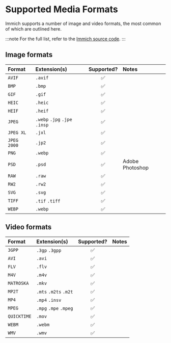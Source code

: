 # Supported Media Formats

Immich supports a number of image and video formats, the most common of which are outlined here.

:::note
For the full list, refer to the [Immich source code](https://github.com/immich-app/immich/blob/main/server/src/utils/mime-types.ts).
:::

## Image formats

| Format      | Extension(s)                  |     Supported?     | Notes           |
| :--------   | :---------------------------- | :----------------: | :-------------- |
| `AVIF`      | `.avif`                       | :white_check_mark: |                 |
| `BMP`       | `.bmp`                        | :white_check_mark: |                 |
| `GIF`       | `.gif`                        | :white_check_mark: |                 |
| `HEIC`      | `.heic`                       | :white_check_mark: |                 |
| `HEIF`      | `.heif`                       | :white_check_mark: |                 |
| `JPEG`      | `.webp` `.jpg` `.jpe` `.insp` | :white_check_mark: |                 |
| `JPEG XL`   | `.jxl`                        | :white_check_mark: |                 |
| `JPEG 2000` | `.jp2`                        | :white_check_mark: |                 |
| `PNG`       | `.webp`                       | :white_check_mark: |                 |
| `PSD`       | `.psd`                        | :white_check_mark: | Adobe Photoshop |
| `RAW`       | `.raw`                        | :white_check_mark: |                 |
| `RW2`       | `.rw2`                        | :white_check_mark: |                 |
| `SVG`       | `.svg`                        | :white_check_mark: |                 |
| `TIFF`      | `.tif` `.tiff`                | :white_check_mark: |                 |
| `WEBP`      | `.webp`                       | :white_check_mark: |                 |

## Video formats

| Format      | Extension(s)          |     Supported?     | Notes |
| :---------- | :-------------------- | :----------------: | :---- |
| `3GPP`      | `.3gp` `.3gpp`        | :white_check_mark: |       |
| `AVI`       | `.avi`                | :white_check_mark: |       |
| `FLV`       | `.flv`                | :white_check_mark: |       |
| `M4V`       | `.m4v`                | :white_check_mark: |       |
| `MATROSKA`  | `.mkv`                | :white_check_mark: |       |
| `MP2T`      | `.mts` `.m2ts` `.m2t` | :white_check_mark: |       |
| `MP4`       | `.mp4` `.insv`        | :white_check_mark: |       |
| `MPEG`      | `.mpg` `.mpe` `.mpeg` | :white_check_mark: |       |
| `QUICKTIME` | `.mov`                | :white_check_mark: |       |
| `WEBM`      | `.webm`               | :white_check_mark: |       |
| `WMV`       | `.wmv`                | :white_check_mark: |       |
